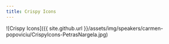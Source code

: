 ```yaml
---
title: Crispy Icons
---
```


![Crispy Icons]({{ site.github.url }}/assets/img/speakers/carmen-popoviciu/CrispyIcons-PetrasNargela.jpg)
